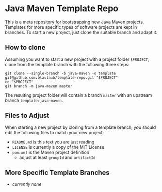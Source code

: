 # Java Maven Template Repo

This is a meta repository for bootstrapping new Java Maven projects.
Templates for more specific types of software projects are kept in branches.
To start a new project, just clone the suitable branch and adapt it.

## How to clone

Assuming you want to start a new project with a project folder `$PROJECT`,
clone from the template branch with the following three steps:

```
git clone --single-branch -b java-maven -o template git@github.com:blaulaub/template-repo.git "$PROJECT"
cd "$PROJECT"
git branch -m java-maven master
```

The resulting project folder will contain a branch `master` with an upstream
branch `template:java-maven`.

## Files to Adjust

When starting a new project by cloning from a template branch, you should edit the
following files to match your new project:

- `README.md` is this text you are just reading
- `LICENSE` is currently a copy of the MIT License
- `pom.xml` is the Maven project definition
  - adjust at least `groupId` and `artifactId`

## More Specific Template Branches

- _currently none_
